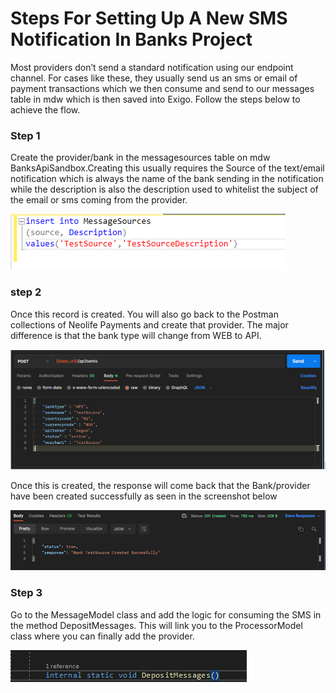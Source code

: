 # Steps For Setting Up A New SMS Notification In Banks Project


Most providers don’t send a standard notification using our endpoint channel. For cases like these, they usually send us an sms or email of payment transactions which we then consume and send to our messages table in mdw which is then saved into Exigo. Follow the steps below to achieve the flow.



### Step 1 

Create the provider/bank in the messagesources table on mdw BanksApiSandbox.Creating this usually requires the Source of the text/email notification which is always the name of the bank sending in the notification while the description is also the description used to whitelist the subject of the email or sms coming from the provider.

![Message Sources](../Images/messageSources.png)

### step 2

Once this record is created. You will also go back to the Postman collections of Neolife Payments and create that provider. The major difference is that the bank type will change from WEB to API.

![api-banks](../Images/sms_createbank.png)

Once this is created, the response will come back that the Bank/provider have been created successfully as seen in the screenshot below

![cookkies](../Images/cookies.png)

### Step 3

Go to the MessageModel class and add the logic for consuming the SMS in the method DepositMessages. This will link you to the ProcessorModel class where you can finally add the provider.

![reference](../Images/reference.png)



